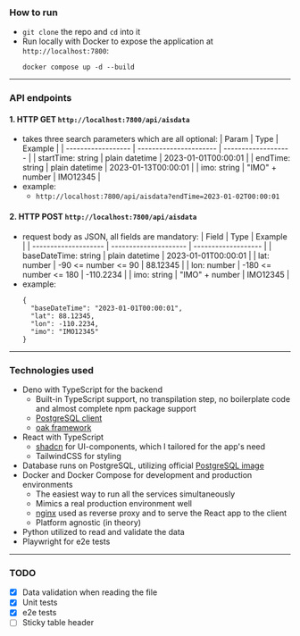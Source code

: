 ### How to run
- `git clone` the repo and `cd` into it
- Run locally with Docker to expose the application at `http://localhost:7800`:
    ```
    docker compose up -d --build
    ```
---
### API endpoints
#### 1. HTTP  GET `http://localhost:7800/api/aisdata`
  - takes three search parameters which are all optional:
    | Param              | Type                   | Example             |
    | ------------------ | ---------------------- | ------------------- |
    | startTime: string  | plain datetime         | 2023-01-01T00:00:01 |
    | endTime: string    | plain datetime         | 2023-01-13T00:00:01 |
    | imo: string        | "IMO" + number         | IMO12345            |
  - example:
    - `http://localhost:7800/api/aisdata?endTime=2023-01-02T00:00:01`

#### 2. HTTP POST `http://localhost:7800/api/aisdata`
  - request body as JSON, all fields are mandatory:
    | Field                | Type                  | Example             |
    | -------------------- | --------------------- | ------------------- |
    | baseDateTime: string | plain datetime        | 2023-01-01T00:00:01 |
    | lat: number          | -90 <= number <= 90   | 88.12345            |
    | lon: number          | -180 <= number <= 180 | -110.2234           |
    | imo: string          | "IMO" + number        | IMO12345            |
  - example:
    ```
    {
      "baseDateTime": "2023-01-01T00:00:01",
      "lat": 88.12345,
      "lon": -110.2234,
      "imo": "IMO12345"
    }
    ```
---

### Technologies used
- Deno with TypeScript for the backend
  - Built-in TypeScript support, no transpilation step, no boilerplate code and almost complete npm package support
  - [PostgreSQL client](https://deno.land/x/postgresjs)
  - [oak framework](https://deno.land/x/oak)
- React with TypeScript
  - [shadcn](https://ui.shadcn.com/) for UI-components, which I tailored for the app's need
  - TailwindCSS for styling
- Database runs on PostgreSQL, utilizing official [PostgreSQL image](https://hub.docker.com/_/postgres)
- Docker and Docker Compose for development and production environments
  - The easiest way to run all the services simultaneously
  - Mimics a real production environment well
  - [nginx](https://hub.docker.com/_/nginx) used as reverse proxy and to serve the React app to the client
  - Platform agnostic (in theory)
- Python utilized to read and validate the data
- Playwright for e2e tests
---

### TODO
- [x] Data validation when reading the file
- [x] Unit tests
- [x] e2e tests
- [ ] Sticky table header